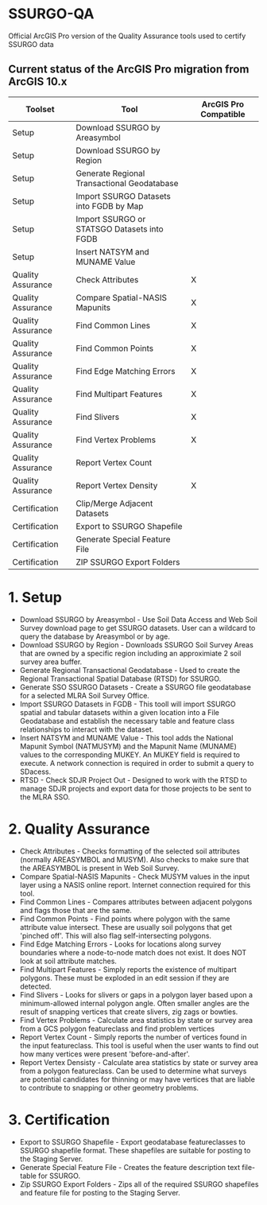 # SSURGO-QA
Official ArcGIS Pro version of the Quality Assurance tools used to certify SSURGO data  

## Current status of the ArcGIS Pro migration from ArcGIS 10.x

Toolset|Tool|ArcGIS Pro Compatible|
--------------------------------------------------|-------------------------------------------------------------------|---------------------------|
Setup|Download SSURGO by Areasymbol||
Setup|Download SSURGO by Region||
Setup|Generate Regional Transactional Geodatabase||
Setup|Import SSURGO Datasets into FGDB by Map||
Setup|Import SSURGO or STATSGO Datasets into FGDB||
Setup|Insert NATSYM and MUNAME Value||
Quality Assurance|Check Attributes|X|
Quality Assurance|Compare Spatial-NASIS Mapunits|X|
Quality Assurance|Find Common Lines|X|
Quality Assurance|Find Common Points|X|
Quality Assurance|Find Edge Matching Errors|X|
Quality Assurance|Find Multipart Features|X|
Quality Assurance|Find Slivers|X|
Quality Assurance|Find Vertex Problems|X|
Quality Assurance|Report Vertex Count||
Quality Assurance|Report Vertex Density|X|
Certification|Clip/Merge Adjacent Datasets||
Certification|Export to SSURGO Shapefile||
Certification|Generate Special Feature File||
Certification|ZIP SSURGO Export Folders||

# 1. Setup
<ul> 
<li>Download SSURGO by Areasymbol - Use Soil Data Access and Web Soil Survey download page to get SSURGO datasets. User can a wildcard to query the database by Areasymbol or by age. </li>
<li>Download SSURGO by Region - Downloads SSURGO Soil Survey Areas that are owned by a specific region including an approximiate 2 soil survey area buffer. </li>
<li>Generate Regional Transactional Geodatabase - Used to create the Regional Transactional Spatial Database (RTSD) for SSURGO. </li>
<li>Generate SSO SSURGO Datasets - Create a SSURGO file geodatabase for a selected MLRA Soil Survey Office. </li>
<li>Import SSURGO Datasets in FGDB - This tooll will import SSURGO spatial and tabular datasets within a given location into a File Geodatabase and establish the necessary table and feature class relationships to interact with the dataset. </li>
<li>Insert NATSYM and MUNAME Value - This tool adds the National Mapunit Symbol (NATMUSYM) and the Mapunit Name (MUNAME) values to the corresponding MUKEY. An MUKEY field is required to execute. A network connection is required in order to submit a query to SDacess. </li>
<li>RTSD - Check SDJR Project Out - Designed to work with the RTSD to manage SDJR projects and export data for those projects to be sent to the MLRA SSO. </li>
</ul>

# 2. Quality Assurance

<ul>
<li> Check Attributes - Checks formatting of the selected soil attributes (normally AREASYMBOL and MUSYM). Also checks to make sure that the AREASYMBOL is present in Web Soil Survey.</li>
<li>Compare Spatial-NASIS Mapunits - Check MUSYM values in the input layer using a NASIS online report. Internet connection required for this tool. </li>
<li>Find Common Lines - Compares attributes between adjacent polygons and flags those that are the same. </li>
<li>Find Common Points - Find points where polygon with the same attribute value intersect. These are usually soil polygons that get 'pinched off'. This will also flag self-intersecting polygons.</li>
<li>Find Edge Matching Errors - Looks for locations along survey boundaries where a node-to-node match does not exist. It does NOT look at soil attribute matches. </li>
<li>Find Multipart Features - Simply reports the existence of multipart polygons. These must be exploded in an edit session if they are detected.</li>
<li>Find Slivers - Looks for slivers or gaps in a polygon layer based upon a minimum-allowed internal polygon angle. Often smaller angles are the result of snapping vertices that create slivers, zig zags or bowties. </li>
<li>Find Vertex Problems - Calculate area statistics by state or survey area from a GCS polygon featureclass and find problem vertices </li>
<li>Report Vertex Count - Simply reports the number of vertices found in the input featureclass. This tool is useful when the user wants to find out how many vertices were present 'before-and-after'. </li>
<li>Report Vertex Densisty - Calculate area statistics by state or survey area from a  polygon featureclass. Can be used to determine what surveys are potential candidates for thinning or may have vertices that are liable to contribute to snapping or other geometry problems. </li>
</ul>

# 3. Certification

<ul>
<li>Export to SSURGO Shapefile - Export geodatabase featureclasses to SSURGO shapefile format. These shapefiles are suitable for posting to the Staging Server. </li>
<li>Generate Special Feature File - Creates the feature description text file-table for SSURGO. </li>
<li>Zip SSURGO Export Folders - Zips all of the required SSURGO shapefiles and feature file for posting to the Staging Server. </li>
